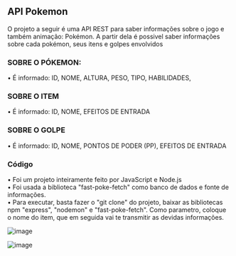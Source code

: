 ## API Pokemon
O projeto a seguir é uma API REST para saber informações sobre o jogo e  também animação: Pokémon. 
 A partir dela é possivel saber informações sobre cada pokémon, seus itens e golpes envolvidos

### SOBRE O PÓKEMON:
 • É informado: ID, NOME, ALTURA, PESO, TIPO, HABILIDADES, 

### SOBRE O ITEM
• É informado: ID, NOME, EFEITOS DE ENTRADA

### SOBRE O GOLPE
• É informado: ID, NOME, PONTOS DE PODER (PP), EFEITOS DE ENTRADA

### Código
• Foi um projeto inteiramente feito por JavaScript e Node.js                                               
• Foi usada a biblioteca "fast-poke-fetch" como banco de dados e fonte de informações.                             
• Para executar, basta fazer o "git clone" do projeto, baixar as bibliotecas npm "express", "nodemon" e "fast-poke-fetch". Como parametro, coloque o nome do item, que em seguida vai te transmitir as devidas informações.

![image](https://github.com/yurissz/pokemon-project/assets/138536805/7fe01139-6573-4503-9d82-21eb7bb02481)

![image](https://github.com/yurissz/pokemon-project/assets/138536805/96ce551c-83b2-4148-9e05-0ffbe504a269)



